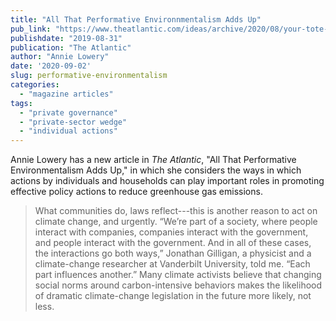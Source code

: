 ```yaml
---
title: "All That Performative Environnmentalism Adds Up"
pub_link: "https://www.theatlantic.com/ideas/archive/2020/08/your-tote-bag-can-make-difference/615817/"
publishdate: "2019-08-31"
publication: "The Atlantic"
author: "Annie Lowery"
date: '2020-09-02'
slug: performative-environmentalism
categories:
  - "magazine articles"
tags:
  - "private governance"
  - "private-sector wedge"
  - "individual actions"
---
```

Annie Lowery has a new article in _The Atlantic_, 
"All That Performative Environmentalism Adds Up,"
in which she considers the ways in which actions by individuals and households
can play important roles in promoting effective policy actions to reduce 
greenhouse gas emissions.

> What communities do, laws reflect---this is another reason to act on 
> climate change, and urgently. “We’re part of a society, where people 
> interact with companies, companies interact with the government, and people 
> interact with the government. And in all of these cases, the interactions go 
> both ways,” Jonathan Gilligan, a physicist and a climate-change researcher at 
> Vanderbilt University, told me. “Each part influences another.” Many climate 
> activists believe that changing social norms around carbon-intensive 
> behaviors makes the likelihood of dramatic climate-change legislation in the 
> future more likely, not less.
